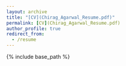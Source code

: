```yaml
---
layout: archive
title: "[CV](Chirag_Agarwal_Resume.pdf)"
permalink: [CV](Chirag_Agarwal_Resume.pdf)
author_profile: true
redirect_from:
  - /resume
---
```


{% include base_path %}

<!-- ### [Download](Chirag_Agarwal_Resume.pdf)

Education
======
* Ph.D in Computer Vision and Deep Learning, University of Illinois at Chicago, 2020
* M.S. in Electrical & Computer Engg., University of Illinois at Chicago, 2018
* B.Tech in Electronics and Communication Engg., Future Institute of Engg. & Management, 2012

Work experience
======
* Summer 2019: Research Assistant
  * Auburn University
  * Research: Explainable AI & Generative models
  * Supervisor: Dr. Anh Nguyen

* Summer 2018: Computer Vision/Augmented Reality Intern
  * Robert Bosch LLC
  * Research: Discriminative Feature learning using DNN
  * Supervisor: Dr. Ye Mao

* Spring 2018: Imaging Science Intern
  * Tempus Labs Inc.
  * Research: Unsupervised ML methods for studying pathology images.
  * Supervisor: Dr. Stephen Yip

* Summer 2017: Research and Development Intern
  * Kitware Inc.
  * Research: Object detection and segmentation
  * Supervisor: Dr. Eran Swears
  
* Summer 2016: Research Intern
  * Geisinger Health Systems
  * Research: Active contour models
  * Supervisor: Dr. Mohammad Arbabshirani -->

<!-- Skills
======
* Skill 1
* Skill 2
  * Sub-skill 2.1
  * Sub-skill 2.2
  * Sub-skill 2.3
* Skill 3 -->

<!-- Publications
======
  <ul>{% for post in site.publications %}
    {% include archive-single-cv.html %}
  {% endfor %}</ul>
  
Talks
======
  <ul>{% for post in site.talks %}
    {% include archive-single-talk-cv.html %}
  {% endfor %}</ul> -->
  
<!-- Teaching
======
  <ul>{% for post in site.teaching %}
    {% include archive-single-cv.html %}
  {% endfor %}</ul> -->
  
<!-- Service and leadership
======
* Program Committee: Workshop on Human Interpretability in Machine Learning (WHI), 2020
* Reviewing Conference papers: ICIP (2019, 2020), WHI (2020)
* President of UIC ECE Journal Club -->
